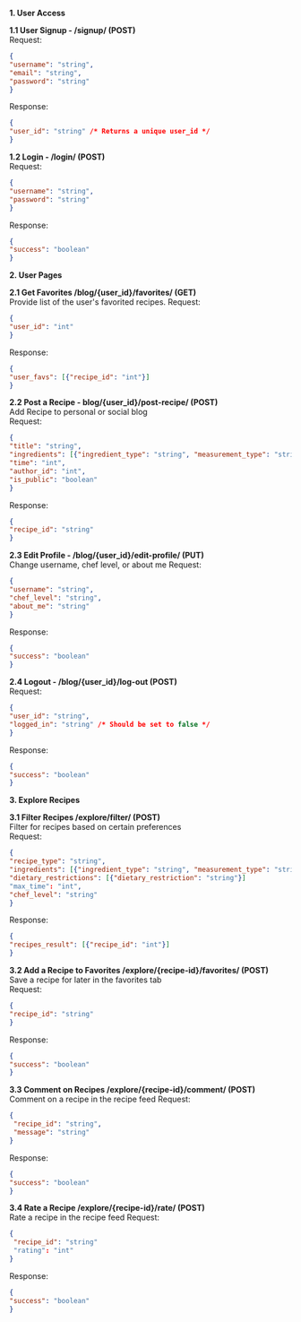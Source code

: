 **1. User Access**  

**1.1 User Signup - /signup/ (POST)**  
   Request:  
   ```json
   {  
   "username": "string",  
   "email": "string",  
   "password": "string" 
   }
   ```
   Response:  
   ```json
   {  
   "user_id": "string" /* Returns a unique user_id */  
   }
   ```     
**1.2 Login - /login/ (POST)**  
   Request:  
   ```json
   {  
   "username": "string",  
   "password": "string"
   }
   ```
   Response:  
   ```json
   {  
   "success": "boolean"
   }
   ```
**2. User Pages**  

**2.1 Get Favorites /blog/{user_id}/favorites/ (GET)**  
   Provide list of the user's favorited recipes.
   Request:
   ```json
   {
   "user_id": "int"
   }
   ```
   Response:  
   ```json
   {
   "user_favs": [{"recipe_id": "int"}]
   }
   ```
**2.2 Post a Recipe - blog/{user_id}/post-recipe/ (POST)**  
   Add Recipe to personal or social blog  
   Request:  
   ```json
   {
   "title": "string", 
   "ingredients": [{"ingredient_type": "string", "measurement_type": "string", “quantity”: "int"}],  
   "time": "int",  
   "author_id": "int",  
   "is_public": "boolean" 
   }
   ```
   Response:
   ```json
   {
   "recipe_id": "string"
   }
   ```
**2.3 Edit Profile - /blog/{user_id}/edit-profile/ (PUT)**  
   Change username, chef level, or about me
   Request:  
   ```json
   {  
   "username": "string",  
   "chef_level": "string",  
   "about_me": "string"  
   }
   ```
   Response:  
   ```json
   {  
   "success": "boolean"  
   }
   ```
**2.4 Logout - /blog/{user_id}/log-out (POST)**  
   Request:  
   ```json
   {  
   "user_id": "string",  
   "logged_in": "string" /* Should be set to false */
   }
   ```
   Response:  
   ```json
   {  
   "success": "boolean"  
   }
   ```
**3. Explore Recipes**  

**3.1 Filter Recipes /explore/filter/ (POST)**  
   Filter for recipes based on certain preferences  
   Request:
   ```json
   {
   "recipe_type": "string",  
   "ingredients": [{"ingredient_type": "string", "measurement_type": "string", “quantity”: "int"}],  
   "dietary_restrictions": [{"dietary_restriction": "string"}]
   "max_time": "int",
   "chef_level": "string"
   }
   ```
   Response:  
   ```json
   {  
   "recipes_result": [{"recipe_id": "int"}]
   }
   ```
**3.2 Add a Recipe to Favorites /explore/{recipe-id}/favorites/ (POST)**  
   Save a recipe for later in the favorites tab  
   Request:  
   ```json
   {  
   "recipe_id": "string"
   }
   ```
   Response:  
   ```json
   {  
   "success": "boolean"
   }
   ```
**3.3 Comment on Recipes /explore/{recipe-id}/comment/ (POST)**  
   Comment on a recipe in the recipe feed 
   Request:  
   ```json
   {  
    "recipe_id": "string",
    "message": "string" 
   }
   ```
   Response:  
   ```json
   {  
   "success": "boolean" 
   }
   ```

**3.4 Rate a Recipe /explore/{recipe-id}/rate/ (POST)**  
   Rate a recipe in the recipe feed 
   Request:  
   ```json
   {  
    "recipe_id": "string"
    "rating": "int" 
   }
   ```
   Response:  
   ```json
   {  
   "success": "boolean"
   }
   ```





        
